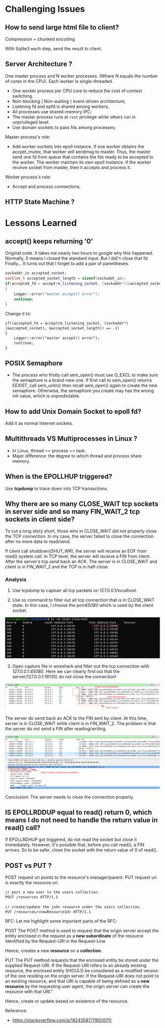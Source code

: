 

# Challenging Issues

## How to send large html file to client?
Compression + chunked encoding

With Sqlite3 each step, send the result to client.

## Server Architecture ?
One master process and N worker processes. (Where N equals the number of cores in the CPU). Each worker is single-threaded.

* One worker process per CPU core to reduce the cost of context switching.
* Non-blocking ( Non-waiting ) event-driven architecture;
* Listening fd and epfd is shared among workers;
* All processes use shared-memory IPC;
* The master process runs at `root` privilege while others run in unprivileged level.
* Use domain sockets to pass fds among processes;

Master process's role:
* Add worker sockets into epoll instance. If one worker obtains the accpet_mutex, that worker will sendmsg to master. Thus, the master send one fd from queue that contains the fds ready to be accepted to the worker. The worker maintain its own epoll instance. If the worker receive socket from master, then it accepts and process it.

Worker process's role:
* Accept and process connections;

## HTTP State Machine ?

# Lessons Learned

## accept() keeps returning '0'
Original code. It takes me nearly two hours to google why this happened. Normally, 0 means I closed the standard input. But I did'n close that fd. Finally... It turns out that I forget to add a pair of parentheses.
```cpp
sockaddr_in accepted_socket;
socklen_t accepted_socket_length = sizeof(sockaddr_in);
if(accepted_fd = accept(m_listening_socket, (sockaddr*)(&accepted_socket), &accepted_socket_length) == -1)
{
    Logger::error("master accept() error");
    continue;
}
```

Change it to:
```
if((accepted_fd = accept(m_listening_socket, (sockaddr*)(&accepted_socket), &accepted_socket_length)) == -1)
{
    Logger::error("master accept() error");
    continue;
}
```


## POSIX Semaphore
* The process who firstly call sem_open() must use O_EXCL to make sure the semaphore is a brand-new one. If first call to sem_open() returns EEXIST, call sem_unlin() then recall sem_open() again to create the new semaphore. Otherwise, the semaphore you create may has the wrong init value, which is unpredictable.

## How to add Unix Domain Socket to epoll fd?
Add it as normal Internet sockets.

## Multithreads VS Multiprocesses in Linux ?
* In Linux, thread == process == task.
* Major difference: the degree to which thread and process share memory.

## When is the EPOLLHUP triggered?
Use **tcpdump** to trace down into TCP transactions.


## Why there are so many CLOSE_WAIT tcp sockets in server side and so many FIN_WAIT_2 tcp sockets in client side?

To cut a long story short, those who in CLOSE_WAIT did not properly close the TCP connection. In my case, the server failed to close the connection after no more data to read/send.


If client call shutdown(SHUT_WR), the server will receive an EOF from read() system call. In TCP level, the server will receive a FIN from client. After the server's tcp send back an ACK. The server is in CLOSE_WAIT and client is in FIN_WAIT_2 and the TCP is in half-close.

### Analysis  
1. Use tcpdump to captuer all tcp packets on 127.0.0.1/localhost.

2. Use *ss* command to filter out all tcp connection that is in CLOSE_WAIT state. In this case, I choose the port*45080* which is used by the client socket.

![ss command](../docs/screenshots/20210124114332.png)

3. Open capture file in wireshark and filter out the tcp connection with *127.0.0.1:45080*. Here we can clearly find out that the server(127.0.0.1:18135) do not close the connection! 

![packet info](../docs/screenshots/20210124114902.png)

The server do send back an ACK to the FIN sent by client. At this time, server is in CLOSE_WAIT while client is in FIN_WAIT_2. The problem is that the server do not send a FIN after reading/writing. 

![packet info](../docs/screenshots/20210124115011.png)

Conclusion: The server needs to close the connection properly. 

## IS EPOLLRDDUP equal to read() return 0, which means I do not need to handle the return value in read() call?
If EPOLLRDHUP got triggered, do not read the socket but close it immediately. However, it's possible that, before you call read(), a FIN arrives. So to be safer, close the socket with the return value of 0 of read().

## POST vs PUT ?
POST request uri points to the resource's manager/parent.
PUT request uri is exactly the resource uri.

```
// post a new user to the users collection.
POST /resources HTTP/1.1  

// create/update the john resource under the users collection.
PUT /resources/<newResourceId> HTTP/1.1 
```

RFC:
Let me highlight some important parts of the RFC:

POST
The POST method is used to request that the origin server accept the entity enclosed in the request as a **new subordinate** of the resource identified by the Request-URI in the Request-Line

Hence, creates a new **resource** on a **collection**.

PUT
The PUT method requests that the enclosed entity be stored under the supplied Request-URI. If the Request-URI refers to an already existing resource, the enclosed entity SHOULD be considered as a modified version of the one residing on the origin server. If the Request-URI does not point to an existing resource, and that URI is capable of being defined as a **new resource** by the requesting user agent, the origin server can create the resource with that URI."

Hence, create or update based on existence of the resource.

Reference:
* https://stackoverflow.com/a/18243587/11850070